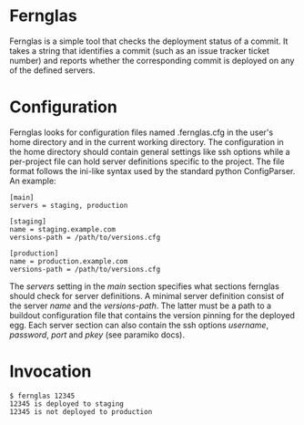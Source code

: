 Fernglas
========

Fernglas is a simple tool that checks the deployment status of a commit. It takes a string that identifies a commit (such as an issue tracker ticket number) and reports whether the corresponding commit is deployed on any of the defined servers.


Configuration
=============

Fernglas looks for configuration files named .fernglas.cfg in the user's home directory and in the current working directory. The configuration in the home directory should contain general settings like ssh options while a per-project file can hold server definitions specific to the project. The file format follows the ini-like syntax used by the standard python ConfigParser. An example:

    [main]
    servers = staging, production

    [staging]
    name = staging.example.com
    versions-path = /path/to/versions.cfg

    [production]
    name = production.example.com
    versions-path = /path/to/versions.cfg

The *servers* setting in the *main* section specifies what sections fernglas should check for server definitions. A minimal server definition consist of the server *name* and the *versions-path*. The latter must be a path to a buildout configuration file that contains the version pinning for the deployed egg. Each server section can also contain the ssh options *username*, *password*, *port* and *pkey* (see paramiko docs).


Invocation
==========

    $ fernglas 12345
    12345 is deployed to staging
    12345 is not deployed to production
